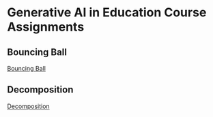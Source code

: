 # Generative AI in Education Course Assignments

## Bouncing Ball

[Bouncing Ball](./01-bouncing-ball.md)

## Decomposition

[Decomposition](./02-decomposition.md)